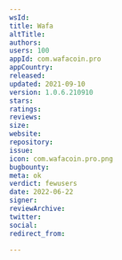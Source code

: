 ```yaml
---
wsId: 
title: Wafa
altTitle: 
authors: 
users: 100
appId: com.wafacoin.pro
appCountry: 
released: 
updated: 2021-09-10
version: 1.0.6.210910
stars: 
ratings: 
reviews: 
size: 
website: 
repository: 
issue: 
icon: com.wafacoin.pro.png
bugbounty: 
meta: ok
verdict: fewusers
date: 2022-06-22
signer: 
reviewArchive: 
twitter: 
social: 
redirect_from: 

---
```


